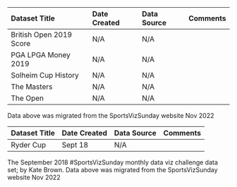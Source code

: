 |Dataset Title|Date Created|Data Source|Comments|
|:----|:---------|:---------|:---------|
|British Open 2019 Score|N/A|N/A||
|PGA LPGA Money 2019|N/A|N/A||
|Solheim Cup History|N/A|N/A||
|The Masters|N/A|N/A||
|The Open|N/A|N/A||

Data above was migrated from the SportsVizSunday website Nov 2022


|Dataset Title|Date Created|Data Source|Comments|
|:----|:---------|:---------|:---------|
|Ryder Cup|Sept 18|N/A||
The September 2018 #SportsVizSunday monthly data viz challenge data set; by Kate Brown.
Data above was migrated from the SportsVizSunday website Nov 2022